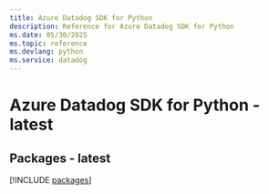 ```yaml
---
title: Azure Datadog SDK for Python
description: Reference for Azure Datadog SDK for Python
ms.date: 05/30/2025
ms.topic: reference
ms.devlang: python
ms.service: datadog
---
```

# Azure Datadog SDK for Python - latest
## Packages - latest
[!INCLUDE [packages](datadog-index.md)]